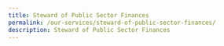 ```yaml
---
title: Steward of Public Sector Finances
permalink: /our-services/steward-of-public-sector-finances/
description: Steward of Public Sector Finances
---
```

